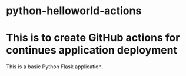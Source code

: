 # python-helloworld-actions
# This is to create GitHub actions for continues application deployment

This is a basic Python Flask application.

